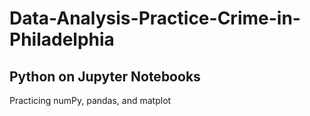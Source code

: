 # Data-Analysis-Practice-Crime-in-Philadelphia
## Python on Jupyter Notebooks
Practicing numPy, pandas, and matplot
